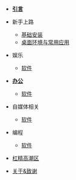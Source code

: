 - [**引言**](/)

- 新手上路

  - [基础安装](/rookie/basic_install)
  - [桌面环境与常用应用](/rookie/DE&App)

- 娱乐

  - [软件](/play/software)

- [**办公**](/office/index)

  - [软件](/office/software)

- 自媒体相关

  - [软件](/media/software)

- 编程

  - [软件](/code/software)

- [杠精高潮区](MrRight.md)
- [关于&致谢](about.md)